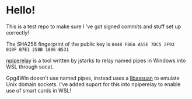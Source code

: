 # Hello!

This is a test repo to make sure I 've got signed commits and stuff set up correctly!

The SHA256 fingerprint of the public key is `0448 F8EA A55E 7DC5 2F93  019F B7E1 258B 1896 B531`

[npiperelay](https://github.com/jstarks/npiperelay) is a tool written by jstarks to relay named pipes in Windows into WSL through socat.

Gpg4Win doesn't use named pipes, instead uses a [libassuan](https://github.com/gpg/libassuan) to emulate Unix domain sockets. I've added suport for this into npiperelay to enable use of smart cards in WSL!
